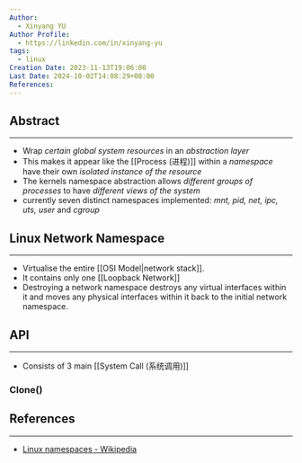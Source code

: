```yaml
---
Author:
  - Xinyang YU
Author Profile:
  - https://linkedin.com/in/xinyang-yu
tags:
  - linux
Creation Date: 2023-11-13T19:06:00
Last Date: 2024-10-02T14:08:29+08:00
References: 
---
```

## Abstract
---
- Wrap *certain global system resources* in an *abstraction layer*
- This makes it appear like the [[Process (进程)]] within a *namespace* have their own *isolated instance of the resource*
- The kernels namespace abstraction allows *different groups of processes* to have *different views of the system*
- currently seven distinct namespaces implemented: _mnt, pid, net, ipc, uts, user_ and _cgroup_


## Linux Network Namespace
---
- Virtualise the entire [[OSI Model|network stack]].
- It contains only one [[Loopback Network]]
- Destroying a network namespace destroys any virtual interfaces within it and moves any physical interfaces within it back to the initial network namespace.

## API
---
- Consists of 3 main [[System Call (系统调用)]]
### Clone()



## References
---
- [Linux namespaces - Wikipedia](https://en.wikipedia.org/wiki/Linux_namespaces)